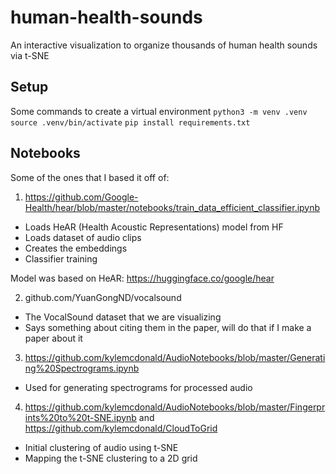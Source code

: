 # human-health-sounds
An interactive visualization to organize thousands of human health sounds via t-SNE

## Setup

Some commands to create a virtual environment
```python3 -m venv .venv```
```source .venv/bin/activate```
```pip install requirements.txt```

## Notebooks

Some of the ones that I based it off of:

1. https://github.com/Google-Health/hear/blob/master/notebooks/train_data_efficient_classifier.ipynb

- Loads HeAR (Health Acoustic Representations) model from HF
- Loads dataset of audio clips
- Creates the embeddings
- Classifier training

Model was based on HeAR: https://huggingface.co/google/hear

2. github.com/YuanGongND/vocalsound

- The VocalSound dataset that we are visualizing
- Says something about citing them in the paper, will do that if I make a paper about it

3. https://github.com/kylemcdonald/AudioNotebooks/blob/master/Generating%20Spectrograms.ipynb

- Used for generating spectrograms for processed audio

4. https://github.com/kylemcdonald/AudioNotebooks/blob/master/Fingerprints%20to%20t-SNE.ipynb and https://github.com/kylemcdonald/CloudToGrid

- Initial clustering of audio using t-SNE
- Mapping the t-SNE clustering to a 2D grid
